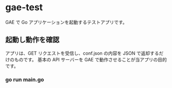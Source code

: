 # gae-test

GAE で Go アプリケーションを起動するテストアプリです。

## 起動し動作を確認

アプリは、GET リクエストを受信し、conf.json の内容を JSON で返却するだけのものです。
基本の API サーバーを GAE で動作させることが当アプリの目的です。

### go run main.go
